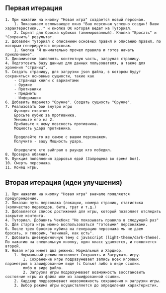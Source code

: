 Первая итерация
------
    1. При нажатии на кнопку "Новая игра" создается новый персонаж.
        1. Показываем всплывающее окно "Ваш персонаж успешно создан! Ваши характеристики..." и кнопка ОК которая ведет на Туториал.
        2. Скрипт для броска кубиков (анимированный). Кнопка "Бросать" и "Сохранить" результат.
    2. Добавлен туториал с описанием основных правил и описанию правил, по которым генерируется персонаж.
        1. Кнопка "Я внимательно прочел правила и готов начать приключение".
    3. Динамически заполнять контентную часть, загружая страницу.
    4. Подготовить базу данных для данных пользователя, а также для хранения "страниц".
    5. Создать страницу, для загрузки json файла, в котором будут сохраняться основные сущности, такие как
        - Страница книги с вариантами
        - Оружие
        - Противники
        - Предметы
        - Информация
    6. Добавить параметр "Оружие". Создать сущность "Оружие".
    7. Реализовать бои внутри игры
        Функция схватки:
        Бросьте кубик за противника.
        Умножьте его на 2.
        Прибавьте к нему ловскость противника.
        Мощность удара противника.
        
        Проделайте то же самое с вашим персонажем.
        Получите - вашу Мощность удара.
        
        Определите кто выйграл в раунде кто победил.
    8. Проверка обаяния.
    9. Функция пополнения здоровья едой (Запрещена во время боя).
    10. Смерть персонажа.
    11. Конец игры.
    
Вторая итерация (идеи улучшения)
------
    1. При нажатии на кнопку "Новая игра" вначале появляется предупреждение.
    2. Показан путь персонажа (локации, номера страниц, статистика (количество переходов, битв, трат и т.д.)
    3. Добавляется список достижений для игры, который позволяет отследить закрытие контента.
    4. Туториал. Добавить Чекбокс "Не показывать правила в следующий раз"
    5. Для старта игры можно воспользоваться "готовыми" персонажами.
    6. После трех бросков кубика на генерацию персонажа мы не даем бросать, и говорим, "начинай, как есть".
    7. Добавить дневную/ночную тему с javascript (light-theme/dark-theme). По нажатию на специальную кнопку, один класс удаляется, и появляется второй.
    8. Новая игра имеет два режима: Нормальный и Хардкор.
        1. Нормальный режим позволяет Сохранять и Загружать игру.
            1. Сохранение игры подразумевает запись всех игровых параметров в зашифрованном виде (с Солью) либо в виде ссылки.
            либо в виде файла.
            2. Загрузка игры подразумевает возможность восстановить состояние игры из файла или из зашифрованной ссылки.
        2. Хардкор подразумевает невозможность сохранения и загрузки игры.
        3. Выбор режима игры осуществляется до определения характеристик.


